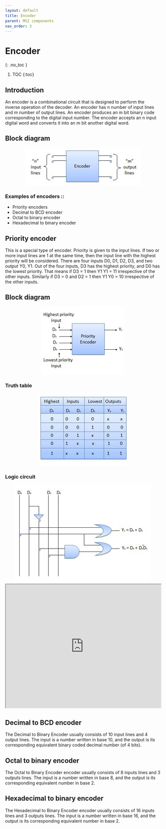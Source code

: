 ```yaml
---
layout: default
title: Encoder
parent: MSI components
nav_order: 3
---
```


# Encoder
{: .no_toc }

1. TOC
{:toc}

## Introduction

An encoder is a combinational circuit that is designed to perform the inverse operation of the decoder. 
An encoder has n number of input lines and m number of output lines. An encoder produces an m bit binary code corresponding to the digital input number. 
The encoder accepts an n input digital word and converts it into an m bit another digital word.

## Block diagram

<div style="text-align:center"><img src="../../assets/images/encoder_blockdiagram.jpg" /></div>

### Examples of encoders ::
   
* Priority encoders
* Decimal to BCD encoder
* Octal to binary encoder
* Hexadecimal to binary encoder

## Priority encoder

This is a special type of encoder. 
Priority is given to the input lines. 
If two or more input lines are 1 at the same time, then the input line with the highest priority will be considered. 
There are four inputs D0, D1, D2, D3, and two output Y0, Y1. 
Out of the four inputs, D3 has the highest priority, and D0 has the lowest priority. 
That means if D3 = 1 then Y1 Y1 = 11 irrespective of the other inputs. Similarly if D3 = 0 and D2 = 1 then Y1 Y0 = 10 irrespective of the other inputs.

## Block diagram

<div style="text-align:center"><img src="../../assets/images/priorityencoder_blockdiagram.jpg" /></div>

### Truth table

<div style="text-align:center"><img src="../../assets/images/priorityencoder_truthtable.jpg" /></div>

### Logic circuit

<div style="text-align:center"><img src="../../assets/images/priorityencoder_logiccircuit.jpg" /></div>

<iframe width="100%" height="400px" src="https://circuitverse.org/simulator/embed/762" id="projectPreview" scrolling="no" webkitAllowFullScreen mozAllowFullScreen allowFullScreen> </iframe>

## Decimal to BCD encoder

The Decimal to Binary Encoder usually consists of 10 input lines and 4 output lines. The input is a number written in base 10, and the output is its corresponding equivalent binary coded decimal number (of 4 bits). 

## Octal to binary encoder

The Octal to Binary Encoder encoder usually consists of 8 inputs lines and 3 outputs lines. The input is a number written in base 8, and the output is its corresponding equivalent number in base 2.

## Hexadecimal to binary encoder

The Hexadecimal to Binary Encoder encoder usually consists of 16 inputs lines and 3 outputs lines. The input is a number written in base 16, and the output is its corresponding equivalent number in base 2.